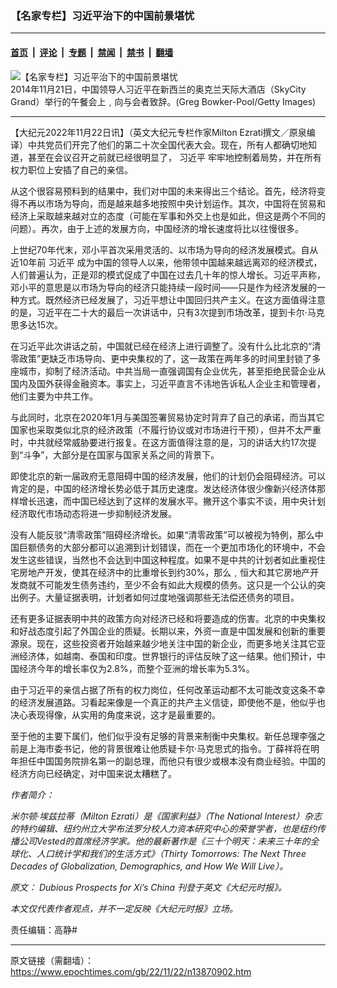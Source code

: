 ### 【名家专栏】习近平治下的中国前景堪忧

---

#### [首页](../../../..?n13870902) &nbsp;|&nbsp; [评论](../../../../../epoch-comment?n13870902) &nbsp;|&nbsp; [专题](../../../../../epoch-special?n13870902) &nbsp;|&nbsp; [禁闻](../../../../../epoch-news?n13870902) &nbsp;|&nbsp; [禁书](../../../../../books?n13870902) &nbsp;|&nbsp; [翻墙](https://github.com/gfw-breaker/nogfw/blob/master/README.md?n13870902)


<div><img alt="【名家专栏】习近平治下的中国前景堪忧" class="attachment-djy_600_400 size-djy_600_400 wp-post-image" src="https://i.epochtimes.com/assets/uploads/2022/11/id13870921-GettyImages-459325038-700x420-600x400.jpg"/>
<div class="caption">
 2014年11月21日，中国领导人习近平在新西兰的奥克兰天际大酒店（SkyCity Grand）举行的午餐会上﹐向与会者致辞。(Greg Bowker-Pool/Getty Images)
</div></div><hr/><div class="post_content" id="artbody" itemprop="articleBody">
 <!-- article content begin -->
 <p>
  【大纪元2022年11月22日讯】（英文大纪元专栏作家Milton Ezrati撰文／原泉编译）中共党员们开完了他们的第二十次全国代表大会。现在，所有人都确切地知道，甚至在会议召开之前就已经很明显了，
  <ok href="https://www.epochtimes.com/gb/tag/%E4%B9%A0%E8%BF%91%E5%B9%B3.html">
   习近平
  </ok>
  牢牢地控制着局势，并在所有权力职位上安插了自己的亲信。
 </p>
 <p>
  从这个很容易预料到的结果中，我们对中国的未来得出三个结论。首先，经济将变得不再以市场为导向，而是越来越多地按照中央计划运作。其次，中国将在贸易和经济上采取越来越对立的态度（可能在军事和外交上也是如此，但这是两个不同的问题）。再次，由于上述的发展方向，中国经济的增长速度将比以往慢很多。
 </p>
 <p>
  上世纪70年代末，邓小平首次采用灵活的、以市场为导向的经济发展模式。自从近10年前
  <ok href="https://www.epochtimes.com/gb/tag/%E4%B9%A0%E8%BF%91%E5%B9%B3.html">
   习近平
  </ok>
  成为中国的领导人以来，他带领中国越来越远离邓的经济模式，人们普遍认为，正是邓的模式促成了中国在过去几十年的惊人增长。习近平声称，邓小平的意思是以市场为导向的经济只能持续一段时间——只是作为经济发展的一种方式。既然经济已经发展了，习近平想让中国回归共产主义。在这方面值得注意的是，习近平在二十大的最后一次讲话中，只有3次提到市场改革，提到卡尔‧马克思多达15次。
 </p>
 <p>
  在习近平此次讲话之前，中国就已经在经济上进行调整了。没有什么比北京的“清零政策”更缺乏市场导向、更中央集权的了，这一政策在两年多的时间里封锁了多座城市，抑制了经济活动。中共当局一直强调国有企业优先，甚至拒绝民营企业从国内及国外获得金融资本。事实上，习近平直言不讳地告诉私人企业主和管理者，他们主要为中共工作。
 </p>
 <p>
  与此同时，北京在2020年1月与美国签署贸易协定时背弃了自己的承诺，而当其它国家也采取类似北京的经济政策（不履行协议或对市场进行干预），但并不太严重时，中共就经常威胁要进行报复。在这方面值得注意的是，习的讲话大约17次提到“斗争”，大部分是在国家与国家关系之间的背景下。
 </p>
 <p>
  即使北京的新一届政府无意阻碍中国的经济发展，他们的计划仍会阻碍经济。可以肯定的是，中国的经济增长势必低于其历史速度。发达经济体很少像新兴经济体那样增长迅速，而中国已经达到了这样的发展水平。撇开这个事实不谈，用中央计划经济取代市场动态将进一步抑制经济发展。
 </p>
 <p>
  没有人能反驳“清零政策”阻碍经济增长。如果“清零政策”可以被视为特例，那么中国巨额债务的大部分都可以追溯到计划错误，而在一个更加市场化的环境中，不会发生这些错误，当然也不会达到中国这种程度。如果不是中共的计划者如此重视住宅房地产开发，使其在经济中的比重增长到约30%，那么﹐恒大和其它房地产开发商就不可能发生债务违约，至少不会有如此大规模的债务。这只是一个公认的突出例子。大量证据表明，计划者如何过度地强调那些无法偿还债务的项目。
 </p>
 <p>
  还有更多证据表明中共的政策方向对经济已经和将要造成的伤害。北京的中央集权和好战态度引起了外国企业的质疑。长期以来，外资一直是中国发展和创新的重要源泉。现在，这些投资者开始越来越少地关注中国的新企业，而更多地关注其它亚洲经济体，如越南、泰国和印度。世界银行的评估反映了这一结果。他们预计，中国经济今年的增长率仅为2.8%，而整个亚洲的增长率为5.3%。
 </p>
 <p>
  由于习近平的亲信占据了所有的权力岗位，任何改革运动都不太可能改变这条不幸的经济发展道路。习看起来像是一个真正的共产主义信徒，即使他不是，他似乎也决心表现得像，从实用的角度来说，这才是最重要的。
 </p>
 <p>
  至于他的主要下属们，他们似乎没有足够的背景来制衡中央集权。新任总理李强之前是上海市委书记，他的背景很难让他质疑卡尔‧马克思式的指令。丁薛祥将在明年担任中国国务院排名第一的副总理，而他只有很少或根本没有商业经验。中国的经济方向已经确定，对中国来说太糟糕了。
 </p>
 <p>
  <em>
   作者简介：
  </em>
 </p>
 <p>
  <em>
   米尔顿‧埃兹拉蒂（Milton Ezrati）是《国家利益》（The National Interest）杂志的特约编辑、纽约州立大学布法罗分校人力资本研究中心的荣誉学者，也是纽约传播公司Vested的首席经济学家。他的最新著作是《三十个明天：未来三十年的全球化、人口统计学和我们的生活方式》（Thirty Tomorrows: The Next Three Decades of Globalization, Demographics, and How We Will Live）。
  </em>
 </p>
 <p>
  <em>
   原文：
   <ok href="https://www.theepochtimes.com/dubious-prospects-for-xis-china_4860412.html">
    Dubious Prospects for Xi’s China
   </ok>
   刊登于英文《大纪元时报》。
  </em>
 </p>
 <p>
  <em>
   本文仅代表作者观点，并不一定反映《大纪元时报》立场。
  </em>
 </p>
 <p>
  责任编辑：高静#
 </p>
 <!-- article content end -->
 <div id="below_article_ad">
 </div>
</div>


---

原文链接（需翻墙）：https://www.epochtimes.com/gb/22/11/22/n13870902.htm